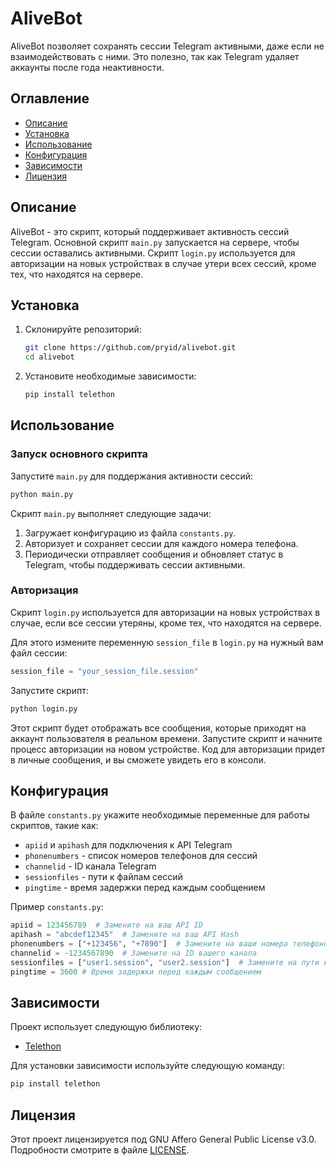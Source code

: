 
# AliveBot

AliveBot позволяет сохранять сессии Telegram активными, даже если не взаимодействовать с ними. Это полезно, так как Telegram удаляет аккаунты после года неактивности.

## Оглавление

- [Описание](#описание)
- [Установка](#установка)
- [Использование](#использование)
- [Конфигурация](#конфигурация)
- [Зависимости](#зависимости)
- [Лицензия](#лицензия)

## Описание

AliveBot - это скрипт, который поддерживает активность сессий Telegram. Основной скрипт `main.py` запускается на сервере, чтобы сессии оставались активными. Скрипт `login.py` используется для авторизации на новых устройствах в случае утери всех сессий, кроме тех, что находятся на сервере.

## Установка

1. Склонируйте репозиторий:

    ```bash
    git clone https://github.com/pryid/alivebot.git
    cd alivebot
    ```

2. Установите необходимые зависимости:

    ```bash
    pip install telethon
    ```

## Использование

### Запуск основного скрипта

Запустите `main.py` для поддержания активности сессий:

```bash
python main.py
```

Скрипт `main.py` выполняет следующие задачи:
1. Загружает конфигурацию из файла `constants.py`.
2. Авторизует и сохраняет сессии для каждого номера телефона.
3. Периодически отправляет сообщения и обновляет статус в Telegram, чтобы поддерживать сессии активными.

### Авторизация

Скрипт `login.py` используется для авторизации на новых устройствах в случае, если все сессии утеряны, кроме тех, что находятся на сервере.

Для этого измените переменную `session_file` в `login.py` на нужный вам файл сессии:

```python
session_file = "your_session_file.session"
```

Запустите скрипт:

```bash
python login.py
```

Этот скрипт будет отображать все сообщения, которые приходят на аккаунт пользователя в реальном времени. Запустите скрипт и начните процесс авторизации на новом устройстве. Код для авторизации придет в личные сообщения, и вы сможете увидеть его в консоли.

## Конфигурация

В файле `constants.py` укажите необходимые переменные для работы скриптов, такие как:

- `apiid` и `apihash` для подключения к API Telegram
- `phonenumbers` - список номеров телефонов для сессий
- `channelid` - ID канала Telegram
- `sessionfiles` - пути к файлам сессий
- `pingtime` - время задержки перед каждым сообщением

Пример `constants.py`:

```python
apiid = 123456789  # Замените на ваш API ID
apihash = "abcdef12345"  # Замените на ваш API Hash
phonenumbers = ["+123456", "+7890"]  # Замените на ваши номера телефонов
channelid = -1234567890  # Замените на ID вашего канала
sessionfiles = ["user1.session", "user2.session"]  # Замените на пути к вашим файлам сессий
pingtime = 3600 # Время задержки перед каждым сообщением
```

## Зависимости

Проект использует следующую библиотеку:
- [Telethon](https://pypi.org/project/Telethon/)

Для установки зависимости используйте следующую команду:

```bash
pip install telethon
```

## Лицензия

Этот проект лицензируется под GNU Affero General Public License v3.0. Подробности смотрите в файле [LICENSE](LICENSE).
